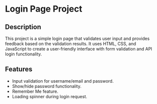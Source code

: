 # Login Page Project

## Description
This project is a simple login page that validates user input and provides feedback based on the validation results. It uses HTML, CSS, and JavaScript to create a user-friendly interface with form validation and API login functionality.

## Features
- Input validation for username/email and password.
- Show/hide password functionality.
- Remember Me feature.
- Loading spinner during login request.
